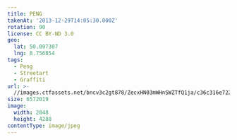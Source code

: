```yaml
---
title: PENG
takenAt: '2013-12-29T14:05:30.000Z'
rotation: 90
license: CC BY-ND 3.0
geo:
  lat: 50.097307
  lng: 8.756854
tags:
  - Peng
  - Streetart
  - Graffiti
url: >-
  //images.ctfassets.net/bncv3c2gt878/ZecxHN03mWHnSWZTfQ1ja/c36c316e72240b4eb360733d1ba932c0/peng_11625266823_o
size: 6572019
image:
  width: 2848
  height: 4288
contentType: image/jpeg
---
```


